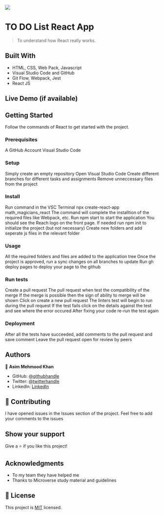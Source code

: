 ![](https://img.shields.io/badge/Microverse-blueviolet)

# TO DO List React App

> To understand how React really works. 


## Built With

- HTML, CSS, Web Pack, Javascript
- Visual Studio Code and GitHub
- Git Flow, Webpack, Jest
- React JS

## Live Demo (if available)

## Getting Started

Follow the commands of React to get started with the project.

### Prerequisites

A GitHub Account
Visual Studio Code


### Setup
Simply create an empty repository
Open Visual Studio Code
Create different branches for different tasks and assignments
Remove unneccessary files from the project 


### Install
Run command in the VSC Terminal npx create-react-app math_magicians_react
The command will complete the installtion of the required files like Webpack, etc. 
Run npm start to start the application
You should see the Reach logo on the front page. 
If needed run npm init to initialize the project (but not necessary)
Create new folders and add seperate js files in the relevant folder 


### Usage
All the required folders and files are added to the application tree
Once the project is approved, run a sync changes on all branches to update
Run gh deploy pages to deploy your page to the github

### Run tests
Create a pull request 
The pull request when test the compatibility of the merge
If the merge is possible then the sign of ability to merge will be shown 
Click on create a new pull request
The linters test will begin to run during the pull request 
If the test fails click on the details against the test and see where the error occured
After fixing your code re-run the test again

### Deployment
After all the tests have succeeded, add comments to the pull request and save comment 
Leave the pull request open for review by peers


## Authors

👤 **Asim Mehmood Khan**

- GitHub: [@githubhandle](https://github.com/AsimKhan2019/)
- Twitter: [@twitterhandle](https://twitter.com/vtechbiz)
- LinkedIn: [LinkedIn](https://www.linkedin.com/in/asim-khan-9bbb4211/)

## 🤝 Contributing

I have opened issues in the Issues section of the project. Feel free to add your comments to the issues

## Show your support

Give a ⭐️ if you like this project!

## Acknowledgments

- To my team they have helped me
- Thanks to Microverse study material and guidelines

## 📝 License

This project is [MIT](./MIT.md) licensed.